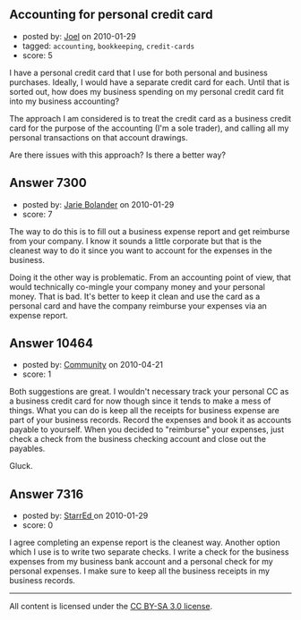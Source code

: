 ## Accounting for personal credit card

- posted by: [Joel](https://stackexchange.com/users/-1/2394-joel) on 2010-01-29
- tagged: `accounting`, `bookkeeping`, `credit-cards`
- score: 5

I have a personal credit card that I use for both personal and business purchases. Ideally, I would have a separate credit card for each. Until that is sorted out, how does my business spending on my personal credit card fit into my business accounting?

The approach I am considered is to treat the credit card as a business credit card for the purpose of the accounting (I'm a sole trader), and calling all my personal transactions on that account drawings.

Are there issues with this approach? Is there a better way?


## Answer 7300

- posted by: [Jarie Bolander](https://stackexchange.com/users/-1/585-jarie-bolander) on 2010-01-29
- score: 7

The way to do this is to fill out a business expense report and get reimburse from your company. I know it sounds a little corporate but that is the cleanest way to do it since you want to account for the expenses in the business.

Doing it the other way is problematic. From an accounting point of view, that would technically co-mingle your company money and your personal money. That is bad. It's better to keep it clean and use the card as a personal card and have the company reimburse your expenses via an expense report.


## Answer 10464

- posted by: [Community](https://stackexchange.com/users/-1/-1-community) on 2010-04-21
- score: 1

Both suggestions are great. I wouldn't necessary track your personal CC as a business credit card for now though since it tends to make a mess of things. What you can do is keep all the receipts for business expense are part of your business records. Record the expenses and book it as accounts payable to yourself. When you decided to "reimburse" your expenses, just check a check from the business checking account and close out the payables.

Gluck.


## Answer 7316

- posted by: [StarrEd ](https://stackexchange.com/users/-1/1729-starred) on 2010-01-29
- score: 0

I agree completing an expense report is the cleanest way.  Another option which I use is to write two separate checks.  I write a check for the business expenses from my business bank account and a personal check for my personal expenses.  I make sure to keep all the business receipts in my business records.  



---

All content is licensed under the [CC BY-SA 3.0 license](https://creativecommons.org/licenses/by-sa/3.0/).
